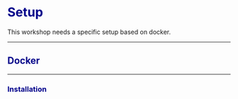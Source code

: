 # <span style="color:darkblue">Setup<span>

This workshop needs a specific setup based on docker.

---------------------------
## <span style="color:darkblue">Docker<span>
---------------------------


### <span style="color:darkblue">Installation<span>
